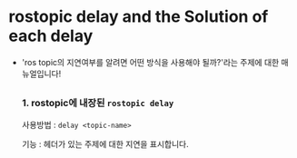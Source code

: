 # rostopic delay and the Solution of each delay

* 'ros topic의 지연여부를 알려면 어떤 방식을 사용해야 될까?'라는 주제에 대한 매뉴얼입니다! 

  ##

  ### 1. rostopic에 내장된 `rostopic delay`

  사용방법 : `delay <topic-name>`
  
  기능 : 헤더가 있는 주제에 대한 지연을 표시합니다.
